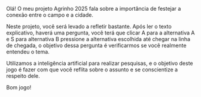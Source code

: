 Olá!
O meu projeto Agrinho 2025 fala sobre a importância de festejar a conexão entre o campo e a cidade.

Neste projeto, você será levado a refletir bastante. Após ler o texto explicativo, haverá uma pergunta, você terá que clicar A para a alternativa A e S para alternativa B pressione a alternativa escolhida até chegar na linha de chegada, o objetivo dessa pergunta é verificarmos se você realmente entendeu o tema.

Utilizamos a inteligência artificial para realizar pesquisas, e o objetivo deste jogo é fazer com que você reflita sobre o assunto e se conscientize a respeito dele.

Bom jogo!
